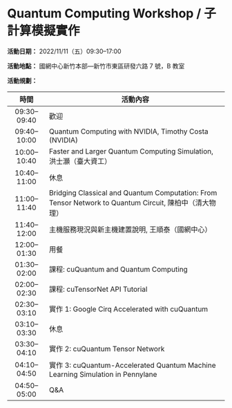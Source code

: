 # Quantum Computing Workshop / 子計算模擬實作

**活動日期：** 2022/11/11（五）09:30&ndash;17:00

**活動地點：** 國網中心新竹本部—新竹市東區研發六路 7 號，B 教室

**活動規劃：**

|     時間     | 活動內容 |
| :----------: | -------- |
| 09:30&ndash;09:40 | 歡迎 |
| 09:40&ndash;10:00 | Quantum Computing with NVIDIA, Timothy Costa (NVIDIA) |
| 10:00&ndash;10:40 | Faster and Larger Quantum Computing Simulation, 洪士灝（臺大資工） |
| 10:40&ndash;11:00 | 休息 |
| 11:00&ndash;11:40 | Bridging Classical and Quantum Computation: From Tensor Network to Quantum Circuit, 陳柏中（清大物理） |
| 11:40&ndash;12:00 | 主機服務現況與新主機建置說明, 王順泰（國網中心） |
| 12:00&ndash;01:30 | 用餐 |
| 01:30&ndash;02:00 | 課程: cuQuantum and Quantum Computing |
| 02:00&ndash;02:30 | 課程: cuTensorNet API Tutorial |
| 02:30&ndash;03:10 | 實作 1: Google Cirq Accelerated with cuQuantum |
| 03:10&ndash;03:30 | 休息 |
| 03:30&ndash;04:10 | 實作 2: cuQuantum Tensor Network |
| 04:10&ndash;04:50 | 實作 3: cuQuantum-Accelerated Quantum Machine Learning Simulation in Pennylane |
| 04:50&ndash;05:00 | Q&amp;A |

<!--
  vim:ft=markdown et wrap sw=4 sts=4:
  -->
